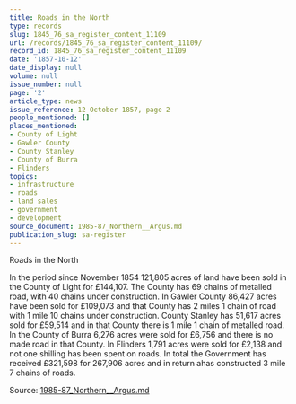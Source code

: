 ```yaml
---
title: Roads in the North
type: records
slug: 1845_76_sa_register_content_11109
url: /records/1845_76_sa_register_content_11109/
record_id: 1845_76_sa_register_content_11109
date: '1857-10-12'
date_display: null
volume: null
issue_number: null
page: '2'
article_type: news
issue_reference: 12 October 1857, page 2
people_mentioned: []
places_mentioned:
- County of Light
- Gawler County
- County Stanley
- County of Burra
- Flinders
topics:
- infrastructure
- roads
- land sales
- government
- development
source_document: 1985-87_Northern__Argus.md
publication_slug: sa-register
---
```


Roads in the North

In the period since November 1854 121,805 acres of land have been sold in the County of Light for £144,107.  The County has 69 chains of metalled road, with 40 chains under construction.  In Gawler County 86,427 acres have been sold for £109,073 and that County has 2 miles 1 chain of road with 1 mile 10 chains under construction.  County Stanley has 51,617 acres sold for £59,514 and in that County there is 1 mile 1 chain of metalled road.  In the County of Burra 6,276 acres were sold for £6,756 and there is no made road in that County.  In Flinders 1,791 acres were sold for £2,138 and not one shilling has been spent on roads.  In total the Government has received £321,598 for 267,906 acres and in return ahas constructed 3 mile 7 chains of roads.

Source: [1985-87_Northern__Argus.md](/downloads/markdown/1985-87_Northern__Argus.md)
